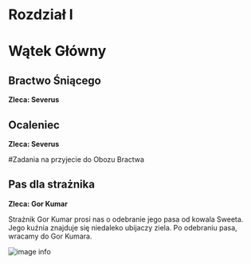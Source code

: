 # Rozdział I
# Wątek Główny

## Bractwo Śniącego
__Zleca: Severus__

## Ocaleniec
__Zleca: Severus__

#Zadania na przyjecie do Obozu Bractwa
## Pas dla strażnika

__Zleca: Gor Kumar__

Strażnik Gor Kumar prosi nas o odebranie jego pasa od kowala Sweeta. Jego kuźnia znajduje się niedaleko ubijaczy ziela. Po odebraniu pasa, wracamy do Gor Kumara.

![image info](https://i.imgur.com/lTQ6xtA.png)



